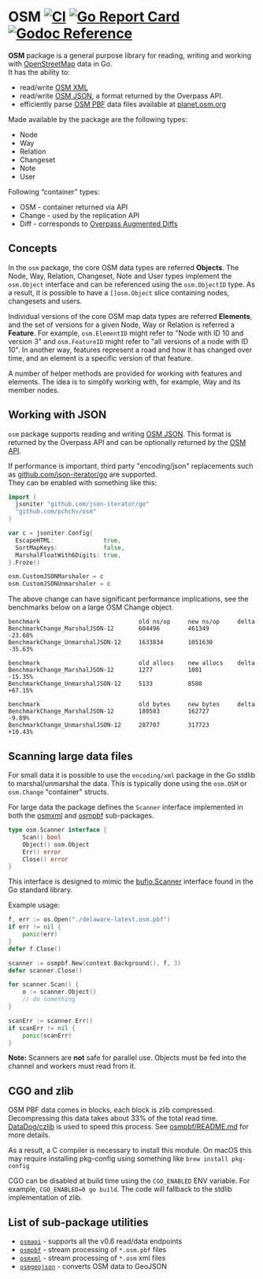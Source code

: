 # OSM [![CI](https://github.com/pchchv/osm/workflows/CI/badge.svg)](https://github.com/pchchv/osm/actions?query=workflow%3ACI+event%3Apush) [![Go Report Card](https://goreportcard.com/badge/github.com/pchchv/osm)](https://goreportcard.com/report/github.com/pchchv/osm) [![Godoc Reference](https://pkg.go.dev/badge/github.com/pchchv/osm)](https://pkg.go.dev/github.com/pchchv/osm)

**OSM** package is a general purpose library for reading, writing and working with [OpenStreetMap](https://osm.org) data in Go.   
It has the ability to:
- read/write [OSM XML](https://wiki.openstreetmap.org/wiki/OSM_XML)
- read/write [OSM JSON](https://wiki.openstreetmap.org/wiki/OSM_JSON), a format returned by the Overpass API.
- efficiently parse [OSM PBF](https://wiki.openstreetmap.org/wiki/PBF_Format) data files available at [planet.osm.org](https://planet.osm.org/)

Made available by the package are the following types:
- Node
- Way
- Relation
- Changeset
- Note
- User

Following “container” types:
- OSM - container returned via API
- Change - used by the replication API
- Diff - corresponds to [Overpass Augmented Diffs](https://wiki.openstreetmap.org/wiki/Overpass_API/Augmented_Diffs)

## Concepts

In the `osm` package, the core OSM data types are referred **Objects**. The Node, Way, Relation, Changeset, Note and User types implement the `osm.Object` interface and can be referenced using the `osm.ObjectID` type. As a result, it is possible to have a `[]osm.Object` slice containing nodes, changesets and users.

Individual versions of the core OSM map data types are referred **Elements**, and the set of versions for a given Node, Way or Relation is referred a **Feature**. For example, `osm.ElementID` might refer to "Node with ID 10 and version 3" and `osm.FeatureID` might refer to "all versions of a node with ID 10". In another way, features represent a road and how it has changed over time, and an element is a specific version of that feature.

A number of helper methods are provided for working with features and elements. The idea is to simplify working with, for example, Way and its member nodes.

## Working with JSON

`osm` package supports reading and writing [OSM JSON](https://wiki.openstreetmap.org/wiki/OSM_JSON). This format is returned by the Overpass API and can be optionally returned by the [OSM API](https://wiki.openstreetmap.org/wiki/API_v0.6#JSON_Format).

If performance is important, third party "encoding/json" replacements such as [github.com/json-iterator/go](https://github.com/json-iterator/go) are supported.  
They can be enabled with something like this:

```go
import (
  jsoniter "github.com/json-iterator/go"
  "github.com/pchchv/osm"
)

var c = jsoniter.Config{
  EscapeHTML:              true,
  SortMapKeys:             false,
  MarshalFloatWith6Digits: true,
}.Froze()

osm.CustomJSONMarshaler = c
osm.CustomJSONUnmarshaler = c
```

The above change can have significant performance implications, see the benchmarks below on a large OSM Change object.

```
benchmark                            old ns/op     new ns/op     delta
BenchmarkChange_MarshalJSON-12       604496        461349        -23.68%
BenchmarkChange_UnmarshalJSON-12     1633834       1051630       -35.63%

benchmark                            old allocs    new allocs    delta
BenchmarkChange_MarshalJSON-12       1277          1081          -15.35%
BenchmarkChange_UnmarshalJSON-12     5133          8580          +67.15%

benchmark                            old bytes     new bytes     delta
BenchmarkChange_MarshalJSON-12       180583        162727        -9.89%
BenchmarkChange_UnmarshalJSON-12     287707        317723        +10.43%
```

## Scanning large data files

For small data it is possible to use the `encoding/xml` package in the Go stdlib to marshal/unmarshal the data. This is typically done using the `osm.OSM` or `osm.Change` "container" structs.

For large data the package defines the `Scanner` interface implemented in both the [osmxml](osmxml) and [osmpbf](osmpbf) sub-packages.

```go
type osm.Scanner interface {
	Scan() bool
	Object() osm.Object
	Err() error
	Close() error
}
```

This interface is designed to mimic the [bufio.Scanner](https://golang.org/pkg/bufio/#Scanner)
interface found in the Go standard library.

Example usage:

```go
f, err := os.Open("./delaware-latest.osm.pbf")
if err != nil {
	panic(err)
}
defer f.Close()

scanner := osmpbf.New(context.Background(), f, 3)
defer scanner.Close()

for scanner.Scan() {
	o := scanner.Object()
	// do something
}

scanErr := scanner.Err()
if scanErr != nil {
	panic(scanErr)
}
```

**Note:** Scanners are **not** safe for parallel use. Objects must be fed into the channel and workers must read from it.

## CGO and zlib

OSM PBF data comes in blocks, each block is zlib compressed. Decompressing this data takes about 33% of the total read time. [DataDog/czlib](https://github.com/DataDog/czlib) is used to speed this process. See [osmpbf/README.md](osmpbf#using-cgoczlib-for-decompression) for more details.

As a result, a C compiler is necessary to install this module. On macOS this may require installing pkg-config using something like `brew install pkg-config`

CGO can be disabled at build time using the `CGO_ENABLED` ENV variable. For example, `CGO_ENABLED=0 go build`. The code will fallback to the stdlib implementation of zlib.

## List of sub-package utilities

- [`osmapi`](osmapi) - supports all the v0.6 read/data endpoints
- [`osmpbf`](osmpbf) - stream processing of `*.osm.pbf` files
- [`osmxml`](osmxml) - stream processing of `*.osm` xml files
- [`osmgeojson`](osmgeojson) - converts OSM data to GeoJSON